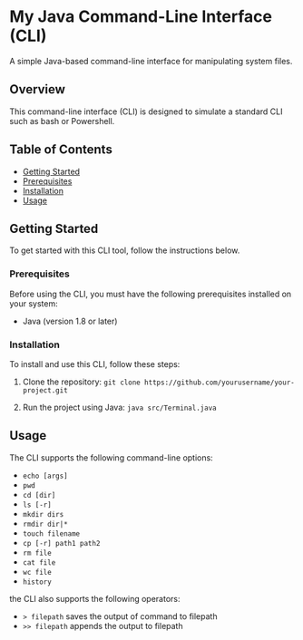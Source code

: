 # My Java Command-Line Interface (CLI)

A simple Java-based command-line interface for manipulating system files.

## Overview

This command-line interface (CLI) is designed to simulate a standard CLI such as bash or Powershell.

## Table of Contents

- [Getting Started](#getting-started)
- [Prerequisites](#prerequisites)
- [Installation](#installation)
- [Usage](#usage)

## Getting Started

To get started with this CLI tool, follow the instructions below.

### Prerequisites

Before using the CLI, you must have the following prerequisites installed on your system:

- Java (version 1.8 or later)

### Installation

To install and use this CLI, follow these steps:

1. Clone the repository:
```git clone https://github.com/yourusername/your-project.git```

2. Run the project using Java:
```java src/Terminal.java```

## Usage

The CLI supports the following command-line options:

- `echo [args]`
- `pwd`
- `cd [dir]`
- `ls [-r]` 
- `mkdir dirs`
- `rmdir dir|*`
- `touch filename`
- `cp [-r] path1 path2`
- `rm file`
- `cat file`
- `wc file`
- `history`

the CLI also supports the following operators:
- `> filepath`  saves the output of command to filepath
- `>> filepath` appends the output to filepath

